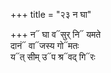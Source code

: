 +++
title = "२३ न घा"

+++
न᳓ घा व᳓सुर् नि᳓ यमते  
दानं᳓ वा᳓जस्य गो᳓मतः  
य᳓त् सीम् उ᳓प श्र᳓वद् गि᳓रः